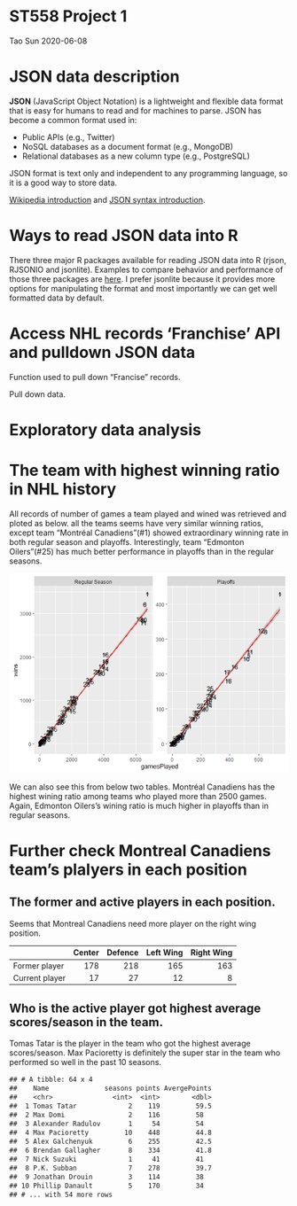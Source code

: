 ST558 Project 1
================
Tao Sun
2020-06-08

# **JSON data description**

**JSON** (JavaScript Object Notation) is a lightweight and flexible data
format that is easy for humans to read and for machines to parse. JSON
has become a common format used in:

  - Public APIs (e.g., Twitter)
  - NoSQL databases as a document format (e.g., MongoDB)
  - Relational databases as a new column type (e.g., PostgreSQL)

JSON format is text only and independent to any programming language, so
it is a good way to store data.

[Wikipedia introduction](https://en.wikipedia.org/wiki/JSON) and [JSON
syntax introduction](http://json.org/).

# **Ways to read JSON data into R**

There three major R packages available for reading JSON data into R
(rjson, RJSONIO and jsonlite). Examples to compare behavior and
performance of those three packages are
[here](https://rstudio-pubs-static.s3.amazonaws.com/31702_9c22e3d1a0c44968a4a1f9656f1800ab.html).
I prefer jsonlite because it provides more options for manipulating the
format and most importantly we can get well formatted data by default.

# **Access NHL records ‘Franchise’ API and pulldown JSON data**

Function used to pull down “Francise” records.

Pull down data.

# **Exploratory data analysis**

<!--html_preserve-->

<div id="htmlwidget-3ec778fb060ca780d006" class="datatables html-widget" style="width:100%;height:auto;">

</div>

<script type="application/json" data-for="htmlwidget-3ec778fb060ca780d006">{"x":{"filter":"none","caption":"<caption>Current NHL teams<\/caption>","data":[[1,5,6,10,11,12,14,15,16,17,18,19,20,21,22,23,24,25,26,27,28,29,30,31,32,33,34,35,36,37,38],[19171918,19171918,19241925,19261927,19261927,19261927,19671968,19671968,19671968,19671968,19671968,19701971,19701971,19721973,19721973,19741975,19741975,19791980,19791980,19791980,19791980,19911992,19921993,19921993,19931994,19931994,19981999,19992000,20002001,20002001,20172018],["Canadiens","Maple Leafs","Bruins","Rangers","Blackhawks","Red Wings","Kings","Stars","Flyers","Penguins","Blues","Sabres","Canucks","Flames","Islanders","Devils","Capitals","Oilers","Hurricanes","Avalanche","Coyotes","Sharks","Senators","Lightning","Ducks","Panthers","Predators","Jets","Blue Jackets","Wild","Golden Knights"],["Montréal","Toronto","Boston","New York","Chicago","Detroit","Los Angeles","Dallas","Philadelphia","Pittsburgh","St. Louis","Buffalo","Vancouver","Calgary","New York","New Jersey","Washington","Edmonton","Carolina","Colorado","Arizona","San Jose","Ottawa","Tampa Bay","Anaheim","Florida","Nashville","Winnipeg","Columbus","Minnesota","Vegas"]],"container":"<table class=\"display\">\n  <thead>\n    <tr>\n      <th>Franchise ID<\/th>\n      <th>First Season<\/th>\n      <th>Team Name<\/th>\n      <th>Team City<\/th>\n    <\/tr>\n  <\/thead>\n<\/table>","options":{"columnDefs":[{"className":"dt-right","targets":[0,1]}],"order":[],"autoWidth":false,"orderClasses":false}},"evals":[],"jsHooks":[]}</script>

<!--/html_preserve-->

# **The team with highest winning ratio in NHL history**

All records of number of games a team played and wined was retrieved and
ploted as below. all the teams seems have very similar winning ratios,
except team “Montréal Canadiens”(\#1) showed extraordinary winning rate
in both regular season and playoffs. Interestingly, team “Edmonton
Oilers”(\#25) has much better performance in playoffs than in the
regular seasons.

![](ST558_Project_1_files/figure-gfm/unnamed-chunk-2-1.png)<!-- -->

We can also see this from below two tables. Montréal Canadiens has the
highest wining ratio among teams who played more than 2500 games. Again,
Edmonton Oilers’s wining ratio is much higher in playoffs than in
regular seasons.

<!--html_preserve-->

<div id="htmlwidget-2e59dc8abb38ae921c15" class="datatables html-widget" style="width:100%;height:auto;">

</div>

<script type="application/json" data-for="htmlwidget-2e59dc8abb38ae921c15">{"x":{"filter":"none","caption":"<caption>Winning rato in regular seasons<\/caption>","data":[["Vegas Golden Knights","Dallas Stars","Montréal Canadiens","Winnipeg Jets","Philadelphia Flyers","Colorado Avalanche","Boston Bruins","Nashville Predators","Minnesota Wild","Ottawa Senators (1917)","New Jersey Devils","Washington Capitals","Calgary Flames","Anaheim Ducks","San Jose Sharks","Toronto St. Patricks","Buffalo Sabres","Detroit Red Wings","St. Louis Blues","Pittsburgh Penguins","Carolina Hurricanes","Edmonton Oilers","Phoenix Coyotes","Toronto Arenas","New York Islanders","New York Rangers","Ottawa Senators","Toronto Maple Leafs","Tampa Bay Lightning","Columbus Blue Jackets","Montreal Maroons","Chicago Blackhawks","Florida Panthers","Vancouver Canucks","Los Angeles Kings","Atlanta Flames","Quebec Nordiques","Arizona Coyotes","Atlanta Thrashers","Winnipeg Jets (1979)","Hartford Whalers","Minnesota North Stars","Hamilton Tigers","Detroit Falcons","Detroit Cougars","Brooklyn Americans","Pittsburgh Pirates","New York Americans","Oakland Seals","Cleveland Barons","California Golden Seals","Colorado Rockies","St. Louis Eagles","Montreal Wanderers","Quebec Bulldogs","Kansas City Scouts","Philadelphia Quakers"],[38,15,1,35,16,27,6,34,37,3,23,24,21,32,29,5,19,12,18,17,26,25,28,5,22,10,30,5,31,36,7,11,33,20,14,21,27,28,35,28,26,15,4,12,12,8,9,8,13,13,13,23,3,2,4,23,9],[235,2053,6731,693,4115,1922,6570,1675,1511,542,2937,3577,3098,2055,2218,230,3889,6237,4117,4115,1756,3179,1360,40,3732,6504,2139,6460,2138,1512,622,6504,2053,3889,4116,636,1256,480,902,1338,1420,2062,126,92,176,48,212,736,226,160,472,480,48,6,24,160,44],[133,1061,3449,352,2054,968,3208,821,724,258,1375,1664,1471,973,1049,109,1790,2872,1902,1866,791,1434,615,18,1656,2856,948,2838,949,660,271,2788,852,1626,1733,268,497,190,342,506,534,758,47,34,64,16,67,239,66,47,116,113,11,1,4,27,4],[0.57,0.52,0.51,0.51,0.5,0.5,0.49,0.49,0.48,0.48,0.47,0.47,0.47,0.47,0.47,0.47,0.46,0.46,0.46,0.45,0.45,0.45,0.45,0.45,0.44,0.44,0.44,0.44,0.44,0.44,0.44,0.43,0.42,0.42,0.42,0.42,0.4,0.4,0.38,0.38,0.38,0.37,0.37,0.37,0.36,0.33,0.32,0.32,0.29,0.29,0.25,0.24,0.23,0.17,0.17,0.17,0.09]],"container":"<table class=\"display\">\n  <thead>\n    <tr>\n      <th> <\/th>\n      <th>Franchise ID<\/th>\n      <th>Team Name<\/th>\n      <th>Number of games played<\/th>\n      <th>Number of games wined<\/th>\n    <\/tr>\n  <\/thead>\n<\/table>","options":{"columnDefs":[{"className":"dt-right","targets":[1,2,3,4]},{"orderable":false,"targets":0}],"order":[],"autoWidth":false,"orderClasses":false}},"evals":[],"jsHooks":[]}</script>

<!--/html_preserve-->

<!--html_preserve-->

<div id="htmlwidget-8a6b0f7b93407e01c462" class="datatables html-widget" style="width:100%;height:auto;">

</div>

<script type="application/json" data-for="htmlwidget-8a6b0f7b93407e01c462">{"x":{"filter":"none","caption":"<caption>Winning rato in regular seasons<\/caption>","data":[["Edmonton Oilers","Vegas Golden Knights","Montréal Canadiens","Toronto Arenas","Colorado Avalanche","Anaheim Ducks","New York Islanders","Pittsburgh Penguins","New Jersey Devils","Carolina Hurricanes","Tampa Bay Lightning","Detroit Red Wings","Dallas Stars","Philadelphia Flyers","Boston Bruins","Chicago Blackhawks","San Jose Sharks","Buffalo Sabres","Ottawa Senators","Toronto Maple Leafs","Washington Capitals","Minnesota North Stars","New York Rangers","Nashville Predators","St. Louis Blues","Calgary Flames","Vancouver Canucks","Los Angeles Kings","Quebec Nordiques","Ottawa Senators (1917)","Florida Panthers","Winnipeg Jets","Montreal Maroons","Phoenix Coyotes","Hartford Whalers","Minnesota Wild","Toronto St. Patricks","Columbus Blue Jackets","New York Americans","Winnipeg Jets (1979)","Oakland Seals","Pittsburgh Pirates","Atlanta Flames","Atlanta Thrashers","Colorado Rockies","Detroit Cougars","Detroit Falcons"],[25,38,1,5,27,32,22,17,23,26,31,12,15,16,6,11,29,19,30,5,24,15,10,34,18,21,20,14,27,3,33,35,7,28,26,37,5,36,8,28,13,9,21,35,23,12,12],[264,27,749,7,194,162,272,381,257,93,137,618,173,433,651,539,241,256,151,533,282,166,515,111,391,211,229,255,80,41,44,27,50,57,49,73,11,31,18,62,11,4,17,4,2,2,2],[159,16,429,4,109,89,148,206,137,49,73,325,90,221,321,264,119,124,72,254,135,80,244,51,180,98,101,111,35,18,18,11,20,22,18,26,4,11,6,19,3,1,2,0,0,0,0],[0.6,0.59,0.57,0.57,0.56,0.55,0.54,0.54,0.53,0.53,0.53,0.53,0.52,0.51,0.49,0.49,0.49,0.48,0.48,0.48,0.48,0.48,0.47,0.46,0.46,0.46,0.44,0.44,0.44,0.44,0.41,0.41,0.4,0.39,0.37,0.36,0.36,0.35,0.33,0.31,0.27,0.25,0.12,0,0,0,0]],"container":"<table class=\"display\">\n  <thead>\n    <tr>\n      <th> <\/th>\n      <th>Franchise ID<\/th>\n      <th>Team Name<\/th>\n      <th>Number of games played<\/th>\n      <th>Number of games wined<\/th>\n    <\/tr>\n  <\/thead>\n<\/table>","options":{"columnDefs":[{"className":"dt-right","targets":[1,2,3,4]},{"orderable":false,"targets":0}],"order":[],"autoWidth":false,"orderClasses":false}},"evals":[],"jsHooks":[]}</script>

<!--/html_preserve-->

# **Further check Montreal Canadiens team’s plalyers in each position**

## The former and active players in each position.

Seems that Montreal Canadiens need more player on the right wing
position.

|                | Center | Defence | Left Wing | Right Wing |
| -------------- | -----: | ------: | --------: | ---------: |
| Former player  |    178 |     218 |       165 |        163 |
| Current player |     17 |      27 |        12 |          8 |

## Who is the active player got highest average scores/season in the team.

Tomas Tatar is the player in the team who got the highest average
scores/season. Max Pacioretty is definitely the super star in the team
who performed so well in the past 10 seasons.

    ## # A tibble: 64 x 4
    ##    Name              seasons points AvergePoints
    ##    <chr>               <int>  <int>        <dbl>
    ##  1 Tomas Tatar             2    119         59.5
    ##  2 Max Domi                2    116         58  
    ##  3 Alexander Radulov       1     54         54  
    ##  4 Max Pacioretty         10    448         44.8
    ##  5 Alex Galchenyuk         6    255         42.5
    ##  6 Brendan Gallagher       8    334         41.8
    ##  7 Nick Suzuki             1     41         41  
    ##  8 P.K. Subban             7    278         39.7
    ##  9 Jonathan Drouin         3    114         38  
    ## 10 Phillip Danault         5    170         34  
    ## # ... with 54 more rows
